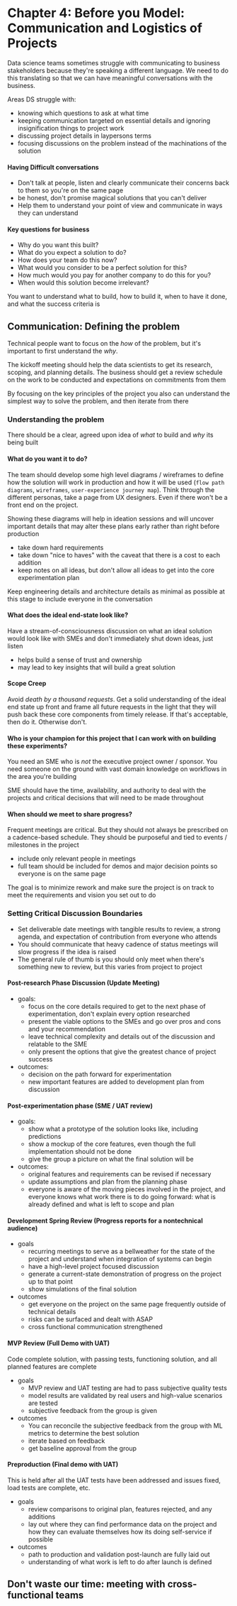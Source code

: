 # Chapter 4: Before you Model: Communication and Logistics of Projects

Data science teams sometimes struggle with communicating to business stakeholders because they're speaking a different language. We need to do this translating so that we can have meaningful conversations with the business.

Areas DS struggle with:

- knowing which questions to ask at what time
- keeping communication targeted on essential details and ignoring insignification things to project work
- discussing project details in laypersons terms
- focusing discussions on the problem instead of the machinations of the solution

#### Having Difficult conversations

- Don't talk at people, listen and clearly communicate their concerns back to them so you're on the same page
- be honest, don't promise magical solutions that you can't deliver
- Help them to understand your point of view and communicate in ways they can understand

#### Key questions for business

- Why do you want this built?
- What do you expect a solution to do?
- How does your team do this now?
- What would you consider to be a perfect solution for this?
- How much would you pay for another company to do this for you?
- When would this solution become irrelevant?

You want to understand what to build, how to build it, when to have it done, and what the success criteria is

## Communication: Defining the problem

Technical people want to focus on the *how* of the problem, but it's important to first understand the *why*.

The kickoff meeting should help the data scientists to get its research, scoping, and planning details. The business should get a review schedule on the work to be conducted and expectations on commitments from them

By focusing on the key principles of the project you also can understand the simplest way to solve the problem, and then iterate from there

### Understanding the problem

There should be a clear, agreed upon idea of *what* to build and *why* its being built

#### What do you want it to do?

The team should develop some high level diagrams / wireframes to define how the solution will work in production and how it will be used (`flow path diagrams`, `wireframes`, `user-experience journey map`). Think through the different personas, take a page from UX designers. Even if there won't be a front end on the project.

Showing these diagrams will help in ideation sessions and will uncover important details that may alter these plans early rather than right before production

- take down hard requirements
- take down "nice to haves" with the caveat that there is a cost to each addition
- keep notes on all ideas, but don't allow all ideas to get into the core experimentation plan

Keep engineering details and architecture details as minimal as possible at this stage to include everyone in the conversation

#### What does the ideal end-state look like?

Have a stream-of-consciousness discussion on what an ideal solution would look like with SMEs and don't immediately shut down ideas, just listen

- helps build a sense of trust and ownership
- may lead to key insights that will build a great solution

#### Scope Creep

Avoid *death by a thousand requests*. Get a solid understanding of the ideal end state up front and frame all future requests in the light that they will push back these core components from timely release. If that's acceptable, then do it. Otherwise don't.

#### Who is your champion for this project that I can work with on building these experiments?

You need an SME who is *not* the executive project owner / sponsor. You need someone on the ground with vast domain knowledge on workflows in the area you're building

SME should have the time, availability, and authority to deal with the projects and critical decisions that will need to be made throughout

#### When should we meet to share progress?

Frequent meetings are critical. But they should not always be prescribed on a cadence-based schedule. They should be purposeful and tied to events / milestones in the project

- include only relevant people in meetings
- full team should be included for demos and major decision points so everyone is on the same page

The goal is to minimize rework and make sure the project is on track to meet the requirements and vision you set out to do

### Setting Critical Discussion Boundaries

- Set deliverable date meetings with tangible results to review, a strong agenda, and expectation of contribution from everyone who attends
- You should communicate that heavy cadence of status meetings will slow progress if the idea is raised
- The general rule of thumb is you should only meet when there's something new to review, but this varies from project to project

#### Post-research Phase Discussion (Update Meeting)

- goals:
  - focus on the core details required to get to the next phase of experimentation, don't explain every option researched
  - present the viable options to the SMEs and go over pros and cons and your recommendation
  - leave technical complexity and details out of the discussion and relatable to the SME
  - only present the options that give the greatest chance of project success
- outcomes:
  - decision on the path forward for experimentation
  - new important features are added to development plan from discussion

#### Post-experimentation phase (SME / UAT review)

- goals:
  - show what a prototype of the solution looks like, including predictions
  - show a mockup of the core features, even though the full implementation should not be done
  - give the group a picture on what the final solution will be
- outcomes:
  - original features and requirements can be revised if necessary
  - update assumptions and plan from the planning phase
  - everyone is aware of the moving pieces involved in the project, and everyone knows what work there is to do going forward: what is already defined and what is left to scope and plan

#### Development Spring Review (Progress reports for a nontechnical audience)

- goals
  - recurring meetings to serve as a bellweather for the state of the project and understand when integration of systems can begin
  - have a high-level project focused discussion
  - generate a current-state demonstration of progress on the project up to that point
  - show simulations of the final solution
- outcomes
  - get everyone on the project on the same page frequently outside of technical details
  - risks can be surfaced and dealt with ASAP
  - cross functional communication strengthened

#### MVP Review (Full Demo with UAT)

Code complete solution, with passing tests, functioning solution, and all planned features are complete

- goals
  - MVP review and UAT testing are had to pass subjective quality tests
  - model results are validated by real users and high-value scenarios are tested
  - subjective feedback from the group is given
- outcomes
  - You can reconcile the subjective feedback from the group with ML metrics to determine the best solution
  - iterate based on feedback
  - get baseline approval from the group

#### Preproduction (Final demo with UAT)

This is held after all the UAT tests have been addressed and issues fixed, load tests are complete, etc.

- goals
  - review comparisons to original plan, features rejected, and any additions
  - lay out where they can find performance data on the project and how they can evaluate themselves how its doing self-service if possible
- outcomes
  - path to production and validation post-launch are fully laid out
  - understanding of what work is left to do after launch is defined

## Don't waste our time: meeting with cross-functional teams
